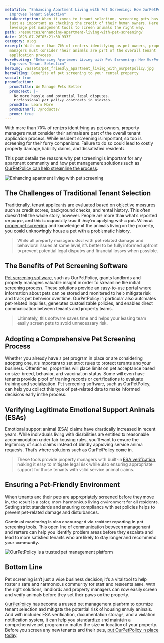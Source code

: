 ```yaml
---
metaTitle: "Enhancing Apartment Living with Pet Screening: How OurPetPolicy
  Improves Tenant Selection"
metaDescription: When it comes to tenant selection, screening pets has become
  just as important as checking the credit of their human owners. Here’s how to
  leverage pet management tools to screen animals the right way.
path: /resources/enhancing-apartment-living-with-pet-screening/
date: 2023-07-26T05:21:30.933Z
category: Blog
excerpt: With more than 70% of renters identifying as pet owners, property
  managers must consider their animals are part of the overall tenant
  application process.
heroHeading: "Enhancing Apartment Living with Pet Screening: How OurPetPolicy
  Improves Tenant Selection"
heroImg: /assets/pet_friendly_apartment_living_with_ourpetpolicy.jpg
heroAltImg: Benefits of pet screening to your rental property
social: true
promoSection:
  promoTitle: We Manage Pets Better
  promoText: |-
    No more hassle and potential legal disputes. 
    Professional pet policy contracts in minutes.
  promoBtn: Learn More
  promoBtnUrl: /products/
  promo: true
---
```

With more than 70% of renters identifying as pet owners, property managers must consider their animals are part of the overall tenant application process. While resident screening is important, so too is screening for their furry companions. Failure to do so could lead to costly property damage, liability claims, and dissatisfied residents.

This post details the reasons why pet screening is important for any apartment community and how pet management solutions such as [OurPetPolicy can help streamline the process](https://landlordtech.com/products).

![Enhancing apartment living with pet screening](/assets/pet_management_program_for_rental_apartment.png)

## The Challenges of Traditional Tenant Selection

Traditionally, tenant applicants are evaluated based on objective measures such as credit scores, background checks, and rental history. This often doesn’t tell the whole story, however. People are more than what’s reported on paper, and this is especially true if they’re applying with a pet. Without [proper pet screening](https://landlordtech.com/resources/best-practices-to-properly-screen-pets-for-apartments) and knowledge of the animals living on the property, you could unknowingly house a pet with a problematic history. 

> While all property managers deal with pet-related damage and behavioral issues at some level, it’s better to be fully informed upfront to prevent potential legal disputes and financial losses when possible.

## The Benefits of Pet Screening Software

[Pet screening software](https://landlordtech.com/resources/pet-management-software-benefits-and-roi), such as OurPetPolicy, grants landlords and property managers valuable insight in order to streamline the initial screening process. These solutions provide an easy-to-use portal where information about pets can be stored and monitored to help mitigate risk and track pet behavior over time. OurPetPolicy in particular also automates pet-related inquiries, generates customizable policies, and enables direct communication between tenants and property teams. 

> Ultimately, this software saves time and helps your leasing team easily screen pets to avoid unnecessary risk.

## Adopting a Comprehensive Pet Screening Process

Whether you already have a pet program in place or are considering adopting one, it’s important to set strict rules to protect tenants and your business. Oftentimes, properties will place limits on pet acceptance based on size, breed, behavior, and vaccination status. Some will even have tenants provide proof of training records or certifications to evaluate training and socialization. Pet screening software, such as OurPetPolicy, can help you collect this type of pet-related data to make informed decisions early in the process.

## Verifying Legitimate Emotional Support Animals (ESAs)

Emotional support animal (ESA) claims have drastically increased in recent years. While individuals living with disabilities are entitled to reasonable accommodation under fair housing rules, you’ll want to ensure the legitimacy of such claims instead of blindly approving service animal requests. That’s where solutions such as OurPetPolicy come in. 

> These tools provide property managers with built-in [ESA verification](https://landlordtech.com/resources/seven-ESA-loopholes-commonly-used-by-tenants-and-how-to-close-them), making it easy to mitigate legal risk while also ensuring appropriate support for those tenants with valid service animal claims.

## Ensuring a Pet-Friendly Environment

When tenants and their pets are appropriately screened before they move in, the result is a safer, more harmonious living environment for all residents. Setting strict standards and ensuring compliance with set policies helps to prevent pet-related damage and disturbances. 

Continual monitoring is also encouraged via resident reporting in pet screening tools. This open line of communication between management and renters can help you identify problem areas before they escalate and lead to more satisfied tenants who are likely to stay longer and recommend your community. 

![OurPetPolicy is a trusted pet management platform](/assets/pet_friendly_rental_property_with_ourpetpolicy.png)

## Bottom Line

Pet screening isn’t just a wise business decision; it’s a vital tool to help foster a safe and harmonious community for staff and residents alike. With the right solutions, landlords and property managers can now easily screen and verify animals before they set their paws on the property.

[OurPetPolicy](https://ourpetpolicy.com/) has become a trusted pet management platform to optimize tenant selection and mitigate the potential risk of housing unruly animals. And with included ESA verification, documentation storage, and a violation notification system, it can help you standardize and maintain a comprehensive pet program no matter the size or location of your property. 
Before you screen any new tenants and their pets, [put OurPetPolicy in place today](https://app.ourpetpolicy.com/sign-up).